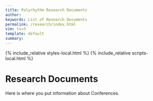 ```yaml
---
title: Polyrhythm Research Documents 
author: 
keywords: List of Research Documents 
permalink: /research/index.html
vim: ts=3
template: default
summary: 
---
```


{% include_relative styles-local.html %}
{% include_relative scripts-local.html %}

# Research Documents #

Here is where you put information about Conferences.

